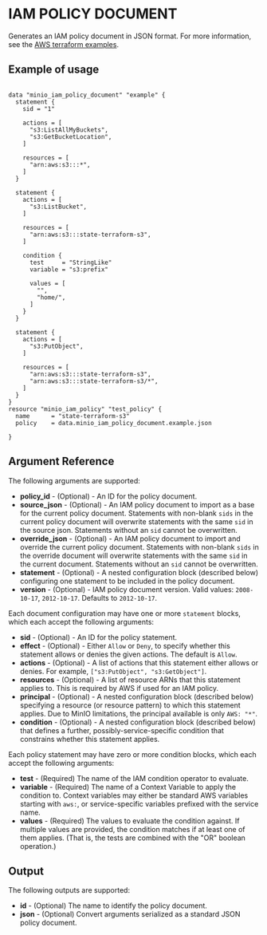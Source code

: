 # IAM POLICY DOCUMENT

Generates an IAM policy document in JSON format.
For more information, see the [AWS terraform examples](https://www.terraform.io/docs/providers/aws/d/iam_policy_document.html).

## Example of usage

```hcl

data "minio_iam_policy_document" "example" {
  statement {
    sid = "1"

    actions = [
      "s3:ListAllMyBuckets",
      "s3:GetBucketLocation",
    ]

    resources = [
      "arn:aws:s3:::*",
    ]
  }

  statement {
    actions = [
      "s3:ListBucket",
    ]

    resources = [
      "arn:aws:s3:::state-terraform-s3",
    ]

    condition {
      test     = "StringLike"
      variable = "s3:prefix"

      values = [
        "",
        "home/",
      ]
    }
  }

  statement {
    actions = [
      "s3:PutObject",
    ]

    resources = [
      "arn:aws:s3:::state-terraform-s3",
      "arn:aws:s3:::state-terraform-s3/*",
    ]
  }
}
resource "minio_iam_policy" "test_policy" {
  name      = "state-terraform-s3"
  policy    = data.minio_iam_policy_document.example.json

}
```

## Argument Reference

The following arguments are supported:

* **policy_id** - (Optional) - An ID for the policy document.
* **source_json** - (Optional) - An IAM policy document to import as a base for the current policy document. Statements with non-blank `sids` in the current policy document will overwrite statements with the same `sid` in the source json. Statements without an `sid` cannot be overwritten.
* **override_json** - (Optional) - An IAM policy document to import and override the current policy document. Statements with non-blank `sids` in the override document will overwrite statements with the same `sid` in the current document. Statements without an `sid` cannot be overwritten.
* **statement** - (Optional) - A nested configuration block (described below) configuring one statement to be included in the policy document.
* **version** - (Optional) - IAM policy document version. Valid values: `2008-10-17`, `2012-10-17`. Defaults to `2012-10-17`. 

Each document configuration may have one or more `statement` blocks, which each accept the following arguments:

* **sid** - (Optional) - An ID for the policy statement.
* **effect** - (Optional) - Either `Allow` or `Deny`, to specify whether this statement allows or denies the given actions. The default is `Allow`.
* **actions** - (Optional) - A list of actions that this statement either allows or denies. For example, `["s3:PutObject", "s3:GetObject"]`.
* **resources** - (Optional) - A list of resource ARNs that this statement applies to. This is required by AWS if used for an IAM policy.
* **principal** - (Optional) - A nested configuration block (described below) specifying a resource (or resource pattern) to which this statement applies. Due to MinIO limitations, the principal available is only `AWS: "*"`.
* **condition** - (Optional) - A nested configuration block (described below) that defines a further, possibly-service-specific condition that constrains whether this statement applies.

Each policy statement may have zero or more condition blocks, which each accept the following arguments:

* **test** - (Required) The name of the IAM condition operator to evaluate.
* **variable** - (Required) The name of a Context Variable to apply the condition to. Context variables may either be standard AWS variables starting with `aws:`, or service-specific variables prefixed with the service name.
* **values** - (Required) The values to evaluate the condition against. If multiple values are provided, the condition matches if at least one of them applies. (That is, the tests are combined with the "OR" boolean operation.)

## Output

The following outputs are supported:

* **id** - (Optional) The name to identify the policy document.
* **json** - (Optional) Convert arguments serialized as a standard JSON policy document.
